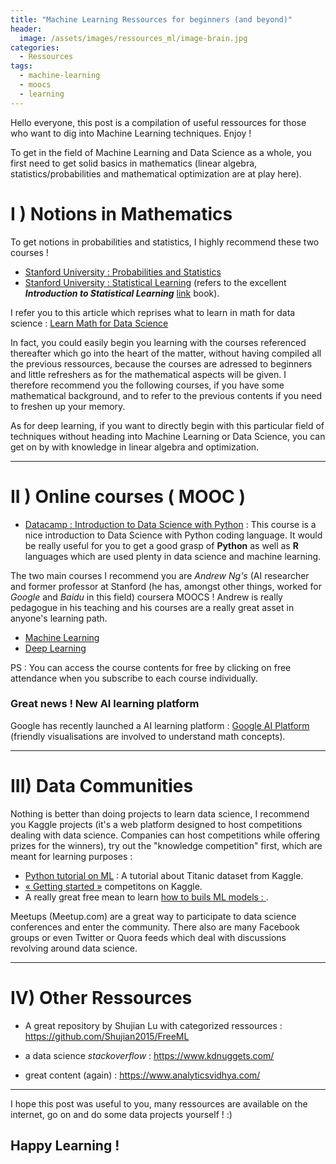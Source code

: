 ```yaml
---
title: "Machine Learning Ressources for beginners (and beyond)"
header:
  image: /assets/images/ressources_ml/image-brain.jpg
categories:
  - Ressources
tags:
  - machine-learning
  - moocs
  - learning
---
```



Hello everyone, this post is a compilation of useful ressources for those who want to dig into Machine Learning techniques.
Enjoy !

To get in the field of Machine Learning and Data Science as a whole, you first need to get solid basics in mathematics (linear algebra, statistics/probabilities and mathematical optimization are at play here).

# I ) Notions in Mathematics

To get notions in probabilities and statistics, I highly recommend these two courses !

* [Stanford University : Probabilities and Statistics](https://lagunita.stanford.edu/courses/course-v1:OLI+ProbStat+Open_Jan2017/info)
* [Stanford University : Statistical Learning](https://lagunita.stanford.edu/courses/HumanitiesSciences/StatLearning/Winter2016/info) (refers to the excellent ***Introduction to Statistical Learning*** [link](http://www-bcf.usc.edu/~gareth/ISL/) book).

I refer you to this article which reprises what to learn in math for data science : 
[Learn Math for Data Science](https://elitedatascience.com/learn-math-for-data-science)

In fact, you could easily begin you learning with the courses referenced thereafter which go into the heart of the matter, without having compiled all the previous ressources, because the courses are adressed to beginners and little refreshers as for the mathematical aspects will be given. I therefore recommend you the following courses, if you have some mathematical background, and to refer to the previous contents if you need to freshen up your memory.

As for deep learning, if you want to directly begin with this particular field of techniques without heading into Machine Learning or Data Science, you can get on by with knowledge in linear algebra and optimization.

---

# II ) Online courses ( MOOC )

* [Datacamp : Introduction to Data Science with Python](https://www.datacamp.com/courses/intro-to-python-for-data-science) : This course is a nice introduction to Data Science with Python coding language. It would be really useful for you to get a good grasp of **Python** as well as **R** languages which are used plenty in data science and machine learning.



The two main courses I recommend you are *Andrew Ng's* (AI researcher and former professor at Stanford (he has, amongst other things, worked for *Google* and *Baidu* in this field) coursera MOOCS ! Andrew is really pedagogue in his teaching and his courses are a really great asset in anyone's learning path.

* [Machine Learning](https://www.coursera.org/learn/machine-learning)
* [Deep Learning](https://www.coursera.org/specializations/deep-learning)


PS : You can access the course contents for free by clicking on free attendance when you subscribe to each course individually.

### Great news ! New AI learning platform

Google has recently launched a AI learning platform : [Google AI Platform](https://ai.google/education/#?modal_active=none) (friendly visualisations are involved to understand math concepts).


---
# III) Data Communities

Nothing is better than doing projects to learn data science, I recommend you Kaggle projects (it's a web platform designed to host competitions dealing with data science. Companies can host competitions while offering prizes for the winners), try out the "knowledge competition" first, which are meant for learning purposes : 

* [Python tutorial on ML](https://www.datacamp.com/community/open-courses/kaggle-python-tutorial-on-machine-learning) : A tutorial about Titanic dataset from Kaggle.
* [« Getting started »](https://www.kaggle.com/competitions?sortBy=grouped&group=general&page=1&pageSize=20&category=gettingStarted) competitons on Kaggle.
* A really great free mean to learn [how to buils ML models : ](https://www.kaggle.com/learn/overview).


Meetups (Meetup.com) are a great way to participate to data science conferences and enter the community.
There also are many Facebook groups or even Twitter or Quora feeds which deal with discussions revolving around data science.


---

# IV) Other Ressources

* A great repository by Shujian Lu with categorized ressources : https://github.com/Shujian2015/FreeML

* a data science *stackoverflow* : https://www.kdnuggets.com/

* great content (again) : https://www.analyticsvidhya.com/

---


I hope this post was useful to you, many ressources are available on the internet, go on and do some data projects yourself ! :) 

## Happy Learning ! 
